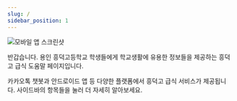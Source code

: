 ```yaml
---
slug: /
sidebar_position: 1
---
```


![모바일 앱 스크린샷](/img/landing.png)

반갑습니다. 용인 흥덕고등학교 학생들에게 학교생활에 유용한 정보들을 제공하는 흥덕고 급식 도움말 페이지입니다.

카카오톡 챗봇과 안드로이드 앱 등 다양한 플랫폼에서 흥덕고 급식 서비스가 제공됩니다. 사이드바의 항목들을 눌러 더 자세히 알아보세요.
